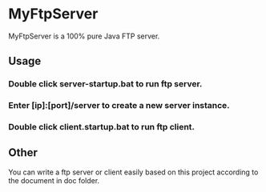 # MyFtpServer
MyFtpServer is a 100% pure Java FTP server.

## Usage
### Double click server-startup.bat to run ftp server.
### Enter [ip]:[port]/server to create a new server instance.
### Double click client.startup.bat to run ftp client.

## Other
You can write a ftp server or client easily based on this project according to the document in doc folder.
